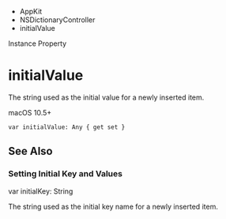 

- AppKit
- NSDictionaryController
-  initialValue 

Instance Property

# initialValue

The string used as the initial value for a newly inserted item.

macOS 10.5+

``` source
var initialValue: Any { get set }
```

## See Also

### Setting Initial Key and Values

var initialKey: String

The string used as the initial key name for a newly inserted item.

